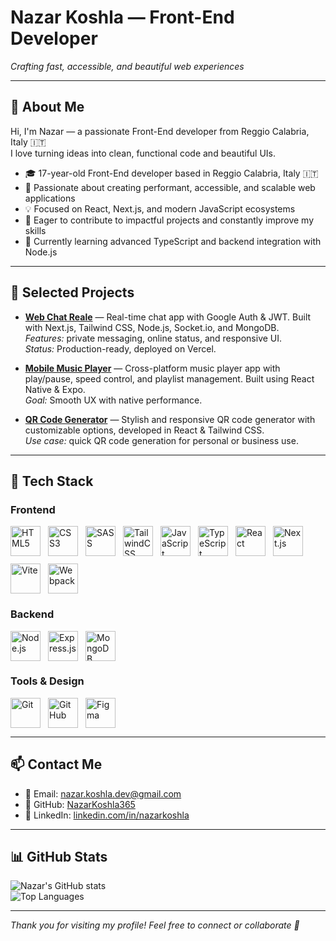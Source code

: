 # Nazar Koshla — Front-End Developer

*Crafting fast, accessible, and beautiful web experiences*

---

## 💼 About Me

Hi, I'm Nazar — a passionate Front-End developer from Reggio Calabria, Italy 🇮🇹  
I love turning ideas into clean, functional code and beautiful UIs.

- 🎓 17-year-old Front-End developer based in Reggio Calabria, Italy 🇮🇹  
- 🚀 Passionate about creating performant, accessible, and scalable web applications  
- 💡 Focused on React, Next.js, and modern JavaScript ecosystems  
- 🎯 Eager to contribute to impactful projects and constantly improve my skills  
- 🌱 Currently learning advanced TypeScript and backend integration with Node.js  

---

## 🚀 Selected Projects

- [**Web Chat Reale**](https://github.com/NazarKoshla365/chat-app-realtime-nextjs) — Real-time chat app with Google Auth & JWT. Built with Next.js, Tailwind CSS, Node.js, Socket.io, and MongoDB.  
  *Features:* private messaging, online status, and responsive UI.  
  *Status:* Production-ready, deployed on Vercel.

- [**Mobile Music Player**](https://github.com/NazarKoshla365/music-player-speedy) — Cross-platform music player app with play/pause, speed control, and playlist management. Built using React Native & Expo.  
  *Goal:* Smooth UX with native performance.

- [**QR Code Generator**](https://github.com/NazarKoshla365/qr-generator) — Stylish and responsive QR code generator with customizable options, developed in React & Tailwind CSS.  
  *Use case:* quick QR code generation for personal or business use.

---

## 🧰 Tech Stack

### Frontend

<div style="display: flex; gap: 12px; flex-wrap: wrap; align-items: center;">
  <img src="https://cdn.jsdelivr.net/gh/devicons/devicon/icons/html5/html5-original.svg" alt="HTML5" width="48" height="48" />
  <img src="https://cdn.jsdelivr.net/gh/devicons/devicon/icons/css3/css3-original.svg" alt="CSS3" width="48" height="48" />
  <img src="https://cdn.jsdelivr.net/gh/devicons/devicon/icons/sass/sass-original.svg" alt="SASS" width="48" height="48" />
  <img src="https://upload.wikimedia.org/wikipedia/commons/d/d5/Tailwind_CSS_Logo.svg" alt="TailwindCSS" width="48" height="48" />
  <img src="https://cdn.jsdelivr.net/gh/devicons/devicon/icons/javascript/javascript-original.svg" alt="JavaScript" width="48" height="48" />
  <img src="https://cdn.jsdelivr.net/gh/devicons/devicon/icons/typescript/typescript-original.svg" alt="TypeScript" width="48" height="48" />
  <img src="https://cdn.jsdelivr.net/gh/devicons/devicon/icons/react/react-original.svg" alt="React" width="48" height="48" />
  <img src="https://cdn.jsdelivr.net/gh/devicons/devicon/icons/nextjs/nextjs-original.svg" alt="Next.js" width="48" height="48" />
  <img src="https://vitejs.dev/logo.svg" alt="Vite" width="48" height="48" />
  <img src="https://cdn.jsdelivr.net/gh/devicons/devicon/icons/webpack/webpack-original.svg" alt="Webpack" width="48" height="48" />
</div>

### Backend

<div style="display: flex; gap: 12px; flex-wrap: wrap; align-items: center;">
  <img src="https://cdn.jsdelivr.net/gh/devicons/devicon/icons/nodejs/nodejs-original.svg" alt="Node.js" width="48" height="48" />
  <img src="https://cdn.jsdelivr.net/gh/devicons/devicon/icons/express/express-original.svg" alt="Express.js" width="48" height="48" />
  <img src="https://cdn.jsdelivr.net/gh/devicons/devicon/icons/mongodb/mongodb-original.svg" alt="MongoDB" width="48" height="48" />
</div>

### Tools & Design

<div style="display: flex; gap: 12px; flex-wrap: wrap; align-items: center;">
  <img src="https://cdn.jsdelivr.net/gh/devicons/devicon/icons/git/git-original.svg" alt="Git" width="48" height="48" />
  <img src="https://cdn.jsdelivr.net/gh/devicons/devicon/icons/github/github-original.svg" alt="GitHub" width="48" height="48" />
  <img src="https://cdn.jsdelivr.net/gh/devicons/devicon/icons/figma/figma-original.svg" alt="Figma" width="48" height="48" />
</div>

---

## 📫 Contact Me

- 📧 Email: [nazar.koshla.dev@gmail.com](mailto:nazar.koshla.dev@gmail.com)  
- 🐙 GitHub: [NazarKoshla365](https://github.com/NazarKoshla365)  
- 🔗 LinkedIn: [linkedin.com/in/nazarkoshla](https://linkedin.com/in/nazarkoshla)  


---

## 📊 GitHub Stats

![Nazar's GitHub stats](https://github-readme-stats.vercel.app/api?username=NazarKoshla365&show_icons=true&theme=blue)  
![Top Languages](https://github-readme-stats.vercel.app/api/top-langs/?username=NazarKoshla365&layout=compact&theme=blue)

---

*Thank you for visiting my profile! Feel free to connect or collaborate 🙌*
